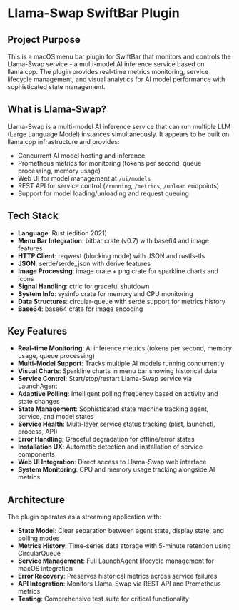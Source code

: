 # Llama-Swap SwiftBar Plugin

## Project Purpose
This is a macOS menu bar plugin for SwiftBar that monitors and controls the Llama-Swap service - a multi-model AI inference service based on llama.cpp. The plugin provides real-time metrics monitoring, service lifecycle management, and visual analytics for AI model performance with sophisticated state management.

## What is Llama-Swap?
Llama-Swap is a multi-model AI inference service that can run multiple LLM (Large Language Model) instances simultaneously. It appears to be built on llama.cpp infrastructure and provides:
- Concurrent AI model hosting and inference
- Prometheus metrics for monitoring (tokens per second, queue processing, memory usage)
- Web UI for model management at `/ui/models`
- REST API for service control (`/running`, `/metrics`, `/unload` endpoints)
- Support for model loading/unloading and request queuing

## Tech Stack
- **Language**: Rust (edition 2021)
- **Menu Bar Integration**: bitbar crate (v0.7) with base64 and image features
- **HTTP Client**: reqwest (blocking mode) with JSON and rustls-tls
- **JSON**: serde/serde_json with derive features
- **Image Processing**: image crate + png crate for sparkline charts and icons
- **Signal Handling**: ctrlc for graceful shutdown
- **System Info**: sysinfo crate for memory and CPU monitoring
- **Data Structures**: circular-queue with serde support for metrics history
- **Base64**: base64 crate for image encoding

## Key Features
- **Real-time Monitoring**: AI inference metrics (tokens per second, memory usage, queue processing)
- **Multi-Model Support**: Tracks multiple AI models running concurrently
- **Visual Charts**: Sparkline charts in menu bar showing historical data
- **Service Control**: Start/stop/restart Llama-Swap service via LaunchAgent
- **Adaptive Polling**: Intelligent polling frequency based on activity and state changes
- **State Management**: Sophisticated state machine tracking agent, service, and model states
- **Service Health**: Multi-layer service status tracking (plist, launchctl, process, API)
- **Error Handling**: Graceful degradation for offline/error states
- **Installation UX**: Automatic detection and installation of service components
- **Web UI Integration**: Direct access to Llama-Swap web interface
- **System Monitoring**: CPU and memory usage tracking alongside AI metrics

## Architecture
The plugin operates as a streaming application with:
- **State Model**: Clear separation between agent state, display state, and polling modes
- **Metrics History**: Time-series data storage with 5-minute retention using CircularQueue
- **Service Management**: Full LaunchAgent lifecycle management for macOS integration
- **Error Recovery**: Preserves historical metrics across service failures
- **API Integration**: Monitors Llama-Swap via REST API and Prometheus metrics
- **Testing**: Comprehensive test suite for critical functionality